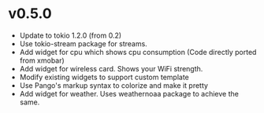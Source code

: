 # v0.5.0

* Update to tokio 1.2.0 (from 0.2)
* Use tokio-stream package for streams.
* Add widget for cpu which shows cpu consumption (Code directly ported from xmobar)
* Add widget for wireless card. Shows your WiFi strength.
* Modify existing widgets to support custom template
* Use Pango's markup syntax to colorize and make it pretty
* Add widget for weather. Uses weathernoaa package to achieve the same.
